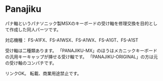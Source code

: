 # Panajiku
パナ軸というパナソニック製MSXのキーボードの受け軸を修理交換を目的として作成した同人パーツです。

対応機種：
FS-A1FX、FS-A1WSX、FS-A1WX、FS-A1GT、FS-A1ST

受け軸は二種類あります。
「PANAJIKU-MX」のほうはメカニックキーボードの汎用キーキャップが挿せる受け軸です。
「PANAJIKU-ORIGINAL」の方は元の受け軸のコンパチです。

リンクOK。
転載、商業用途禁止です。
